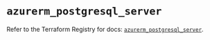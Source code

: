 # `azurerm_postgresql_server`

Refer to the Terraform Registry for docs: [`azurerm_postgresql_server`](https://registry.terraform.io/providers/hashicorp/azurerm/3.94.0/docs/resources/postgresql_server).
